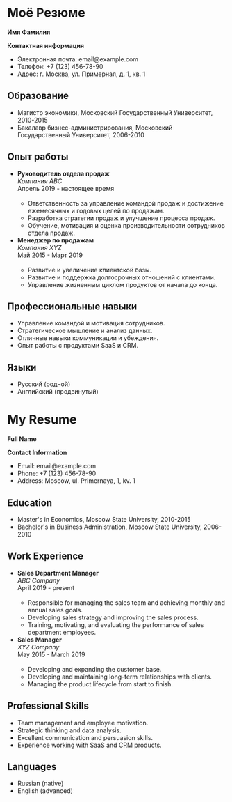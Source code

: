 <!DOCTYPE html>
<html lang="en">
<head>
  <meta charset="UTF-8">
  <title>My Resume</title>
<link rel="stylesheet" href="styles.css">
  <style>
   
  </style>
</head>
<body>
  <h1>Моё Резюме</h1>
  <p><strong>Имя Фамилия</strong></p>
  <p><strong>Контактная информация</strong></p>
  <ul>
    <li>Электронная почта: email@example.com</li>
    <li>Телефон: +7 (123) 456-78-90</li>
    <li>Адрес: г. Москва, ул. Примерная, д. 1, кв. 1</li>
  </ul>
  <h2>Образование</h2>
  <ul>
    <li>Магистр экономики, Московский Государственный Университет, 2010-2015</li>
    <li>Бакалавр бизнес-администрирования, Московский Государственный Университет, 2006-2010</li>
  </ul>
  <h2>Опыт работы</h2>
  <ul>
    <li>
      <strong>Руководитель отдела продаж</strong><br>
      <em>Компания ABC</em><br>
      Апрель 2019 - настоящее время<br><br>
      <ul>
        <li>Ответственность за управление командой продаж и достижение ежемесячных и годовых целей по продажам.</li>
        <li>Разработка стратегии продаж и улучшение процесса продаж.</li>
        <li>Обучение, мотивация и оценка производительности сотрудников отдела продаж.</li>
      </ul>
    </li>
    <li>
      <strong>Менеджер по продажам</strong><br>
      <em>Компания XYZ</em><br>
      Май 2015 - Март 2019<br><br>
      <ul>
        <li>Развитие и увеличение клиентской базы.</li>
        <li>Развитие и поддержка долгосрочных отношений с клиентами.</li>
        <li>Управление жизненным циклом продуктов от начала до конца.</li>
      </ul>
    </li>
  </ul>
 <h2>Профессиональные навыки</h2>
  <ul>
    <li>Управление командой и мотивация сотрудников.</li>
    <li>Стратегическое мышление и анализ данных.</li>
    <li>Отличные навыки коммуникации и убеждения.</li>
    <li>Опыт работы с продуктами SaaS и CRM.</li>
  </ul>
  <h2>Языки</h2>
  <ul>
    <li>Русский (родной)</li>
    <li>Английский (продвинутый)</li>
  </ul>
</div>
<h1>My Resume</h1>
  <p><strong>Full Name</strong></p>
  <p><strong>Contact Information</strong></p>
  <ul>
    <li>Email: email@example.com</li>
    <li>Phone: +7 (123) 456-78-90</li>
    <li>Address: Moscow, ul. Primernaya, 1, kv. 1</li>
  </ul>
  <h2>Education</h2>
  <ul>
    <li>Master's in Economics, Moscow State University, 2010-2015</li>
    <li>Bachelor's in Business Administration, Moscow State University, 2006-2010</li>
  </ul>
  <h2>Work Experience</h2>
  <ul>
    <li>
      <strong>Sales Department Manager</strong><br>
      <em>ABC Company</em><br>
      April 2019 - present<br><br>
      <ul>
        <li>Responsible for managing the sales team and achieving monthly and annual sales goals.</li>
        <li>Developing sales strategy and improving the sales process.</li>
        <li>Training, motivating, and evaluating the performance of sales department employees.</li>
      </ul>
    </li>
    <li>
      <strong>Sales Manager</strong><br>
      <em>XYZ Company</em><br>
      May 2015 - March 2019<br><br>
      <ul>
        <li>Developing and expanding the customer base.</li>
        <li>Developing and maintaining long-term relationships with clients.</li>
        <li>Managing the product lifecycle from start to finish.</li>
      </ul>
    </li>
  </ul>
 <h2>Professional Skills</h2>
  <ul>
    <li>Team management and employee motivation.</li>
    <li>Strategic thinking and data analysis.</li>
    <li>Excellent communication and persuasion skills.</li>
    <li>Experience working with SaaS and CRM products.</li>
  </ul>
  <h2>Languages</h2>
  <ul>
    <li>Russian (native)</li>
    <li>English (advanced)</li>
  </ul>
</div>
</body>
</html>